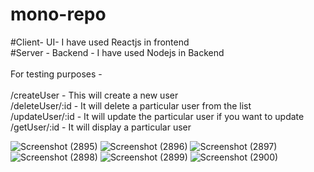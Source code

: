 # mono-repo

#Client- UI- I have used Reactjs in frontend   <br/>
#Server - Backend - I have used Nodejs in Backend <br/><br/>
For testing purposes - <br /> <br/>
/createUser - This will create a new user <br/>
/deleteUser/:id - It will delete a particular user from the list   <br/>
/updateUser/:id - It will update the particular user if you want to update   <br/>
/getUser/:id - It will display a particular user    <br/>



![Screenshot (2895)](https://github.com/Aman2907/mono-repo/assets/74008888/116b64d6-06c6-45f9-829a-cecfa6c74c87)
![Screenshot (2896)](https://github.com/Aman2907/mono-repo/assets/74008888/bad6b5d6-408f-46b5-958b-d90e300d3e3e)
![Screenshot (2897)](https://github.com/Aman2907/mono-repo/assets/74008888/8e3fd669-8040-4420-9bda-1c168387ff31)
![Screenshot (2898)](https://github.com/Aman2907/mono-repo/assets/74008888/eacfac41-69e8-4e46-a6c7-70e0a02ce49e)
![Screenshot (2899)](https://github.com/Aman2907/mono-repo/assets/74008888/1092261f-fa04-45f8-b7b6-8349ac0864d6)
![Screenshot (2900)](https://github.com/Aman2907/mono-repo/assets/74008888/602d073c-3cc7-4997-b1e0-1c9c9c3a4f87)
